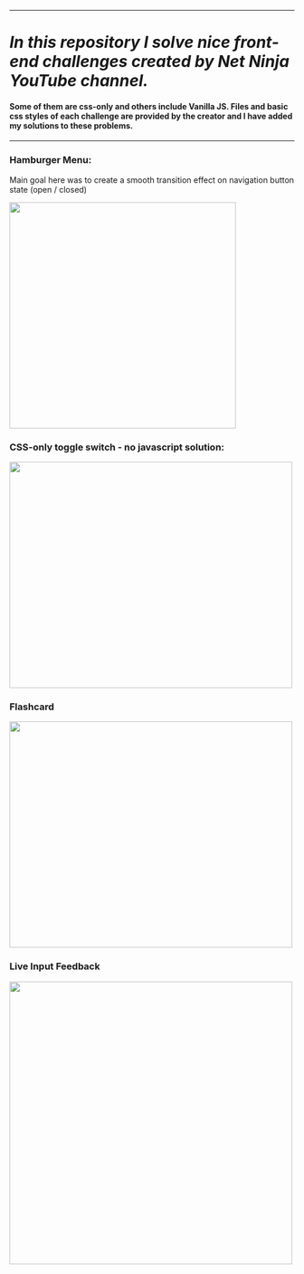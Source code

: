 
--- 
# *In this repository I solve nice front-end challenges created by Net Ninja YouTube channel.*

#### Some of them are css-only and others include Vanilla JS. Files and basic css styles of each challenge are provided by the creator and I have added my solutions to these problems. 
---

### Hamburger Menu: 

Main goal here was to create a smooth transition effect on navigation button state (open / closed)

<img src='https://github.com/user-attachments/assets/69f11d77-7c52-4196-9ab5-febfd701d4a4' width="400" height="400"/>

### CSS-only toggle switch - no javascript solution:

<img src='https://github.com/user-attachments/assets/99088b34-b891-4e6f-a3eb-b90e5fe1324d' width="500" height="400"/>

### Flashcard

<img src='https://github.com/user-attachments/assets/25862d2e-3d74-412e-93d7-fa053e2f176b' width='500' height='400'/>

### Live Input Feedback

<img src='https://github.com/user-attachments/assets/9b9b883f-7bb4-48df-bb35-1787dedb620e' width='500' height='500'/>

